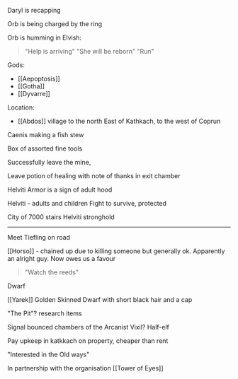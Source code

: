 Daryl is recapping

Orb is being charged by the ring

Orb is humming in Elvish:
>"Help is arriving"
>"She will be reborn"
>"Run"

Gods:
- [[Aepoptosis]]
- [[Gotha]]  
- [[Dyvarre]]  

Location:
- [[Abdos]] village to the north East of Kathkach, to the west of Coprun

Caenis making a fish stew

Box of assorted fine tools

Successfully leave the mine,

Leave potion of healing with note of thanks in exit chamber

Helviti Armor is a sign of adult hood

Helviti - adults and children
	Fight to survive, protected

City of 7000 stairs Helviti stronghold

<hr>

Meet Tiefling on road

[[Horso]] - chained up due to killing someone but generally ok.
Apparently an alright guy.
Now owes us a favour

> "Watch the reeds"


Dwarf

[[Yarek]] Golden Skinned Dwarf with short black hair and a cap

"The Pit"? research items

Signal bounced chambers of the Arcanist Vixil?
Half-elf




Pay upkeep in katkkach on property, cheaper than rent

"Interested in the Old ways"

In partnership with the organisation [[Tower of Eyes]]